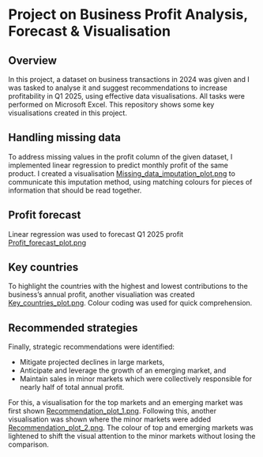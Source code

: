 # Project on  Business Profit Analysis, Forecast & Visualisation

## Overview
In this project, a dataset on business transactions in 2024 was given and I was tasked to analyse it and suggest recommendations to increase profitability in Q1 2025, using effective data visualisations. All tasks were performed on Microsoft Excel. This repository shows some key visualisations created in this project.

## Handling missing data
To address missing values in the profit column of the given dataset, I implemented linear regression to predict monthly profit of the same product. I created a visualisation [Missing_data_imputation_plot.png](./Missing_data_imputation_plot.png) to communicate this imputation method, using matching colours for pieces of information that should be read together.

## Profit forecast
Linear regression was used to forecast Q1 2025 profit [Profit_forecast_plot.png](./Profit_forecast_plot.png)

## Key countries
To highlight the countries with the highest and lowest contributions to the business’s annual profit, another visualiation was created [Key_countries_plot.png](./Key_countries_plot.png). Colour coding was used for quick comprehension.

## Recommended strategies
Finally, strategic recommendations were identified: 
- Mitigate projected declines in large markets,
- Anticipate and leverage the growth of an emerging market, and
- Maintain sales in minor markets which were collectively responsible for nearly half of total annual profit.

For this, a visualisation for the top markets and an emerging market was first shown [Recommendation_plot_1.png](./Recommendation_plot_1.png). Following this, another visualisation was shown where the minor markets were added [Recommendation_plot_2.png](./Recommendation_plot_2.png). The colour of top and emerging markets was lightened to shift the visual attention to the minor markets without losing the comparison.
